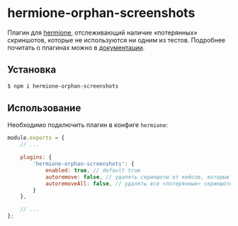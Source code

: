 # hermione-orphan-screenshots

Плагин для [hermione](https://github.com/gemini-testing/hermione), отслеживающий наличие «потерянных» скриншотов, которые не используются ни одним из тестов.
Подробнее почитать о плагинах можно в [документации](https://github.com/gemini-testing/hermione#plugins).

## Установка

```bash
$ npm i hermione-orphan-screenshots
```

## Использование

Необходимо подключить плагин в конфиге `hermione`:

```js
module.exports = {
    // ...

    plugins: {
        'hermione-orphan-screenshots': {
            enabled: true, // default true
            autoremove: false, // удалять скриншоты от кейсов, которые уже используют другие скриншоты
            autoremoveAll: false, // удалять все «потерянные» скриншоты
        }
    },

    // ...
};
```
